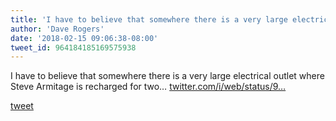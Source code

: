 ```yaml
---
title: 'I have to believe that somewhere there is a very large electrical outlet...'
author: 'Dave Rogers'
date: '2018-02-15 09:06:38-08:00'
tweet_id: 964184185169575938
---
```

I have to believe that somewhere there is a very large electrical outlet where Steve Armitage is recharged for two… [twitter.com/i/web/status/9…](https://twitter.com/i/web/status/964184185169575938)

[tweet](https://twitter.com/yukondude/status/964184185169575938)